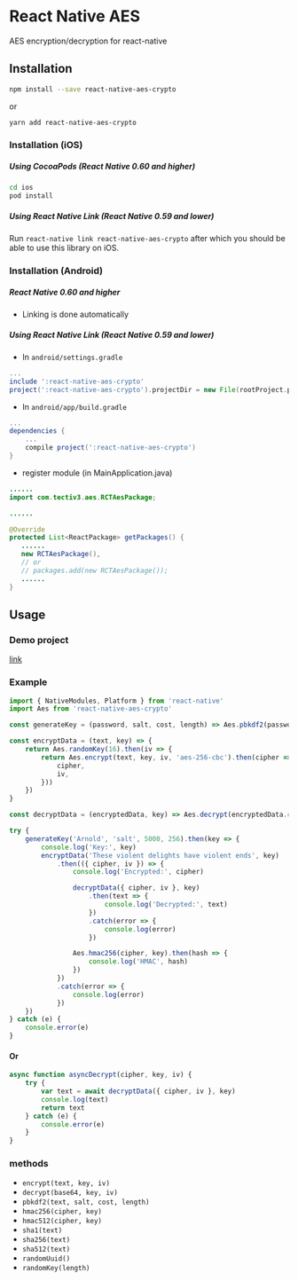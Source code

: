 # React Native AES

AES encryption/decryption for react-native

## Installation

```sh
npm install --save react-native-aes-crypto
```

or

```sh
yarn add react-native-aes-crypto
```

### Installation (iOS)

##### Using CocoaPods (React Native 0.60 and higher)

```sh
cd ios
pod install
```

##### Using React Native Link (React Native 0.59 and lower)

Run `react-native link react-native-aes-crypto` after which you should be able to use this library on iOS.

### Installation (Android)

##### React Native 0.60 and higher

-   Linking is done automatically

##### Using React Native Link (React Native 0.59 and lower)

-   In `android/settings.gradle`

```gradle
...
include ':react-native-aes-crypto'
project(':react-native-aes-crypto').projectDir = new File(rootProject.projectDir, '../node_modules/react-native-aes-crypto/android')
```

-   In `android/app/build.gradle`

```gradle
...
dependencies {
    ...
    compile project(':react-native-aes-crypto')
}
```

-   register module (in MainApplication.java)

```java
......
import com.tectiv3.aes.RCTAesPackage;

......

@Override
protected List<ReactPackage> getPackages() {
   ......
   new RCTAesPackage(),
   // or
   // packages.add(new RCTAesPackage());
   ......
}
```

## Usage

### Demo project

[link](https://github.com/tectiv3/react-native-aes-demo)

### Example

```js
import { NativeModules, Platform } from 'react-native'
import Aes from 'react-native-aes-crypto'

const generateKey = (password, salt, cost, length) => Aes.pbkdf2(password, salt, cost, length)

const encryptData = (text, key) => {
    return Aes.randomKey(16).then(iv => {
        return Aes.encrypt(text, key, iv, 'aes-256-cbc').then(cipher => ({
            cipher,
            iv,
        }))
    })
}

const decryptData = (encryptedData, key) => Aes.decrypt(encryptedData.cipher, key, encryptedData.iv, 'aes-256-cbc')

try {
    generateKey('Arnold', 'salt', 5000, 256).then(key => {
        console.log('Key:', key)
        encryptData('These violent delights have violent ends', key)
            .then(({ cipher, iv }) => {
                console.log('Encrypted:', cipher)

                decryptData({ cipher, iv }, key)
                    .then(text => {
                        console.log('Decrypted:', text)
                    })
                    .catch(error => {
                        console.log(error)
                    })

                Aes.hmac256(cipher, key).then(hash => {
                    console.log('HMAC', hash)
                })
            })
            .catch(error => {
                console.log(error)
            })
    })
} catch (e) {
    console.error(e)
}
```

#### Or

```js
async function asyncDecrypt(cipher, key, iv) {
    try {
        var text = await decryptData({ cipher, iv }, key)
        console.log(text)
        return text
    } catch (e) {
        console.error(e)
    }
}
```

### methods

-   `encrypt(text, key, iv)`
-   `decrypt(base64, key, iv)`
-   `pbkdf2(text, salt, cost, length)`
-   `hmac256(cipher, key)`
-   `hmac512(cipher, key)`
-   `sha1(text)`
-   `sha256(text)`
-   `sha512(text)`
-   `randomUuid()`
-   `randomKey(length)`
